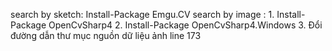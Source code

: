 search by sketch: Install-Package Emgu.CV
search by image : 
    1. Install-Package OpenCvSharp4 
    2. Install-Package OpenCvSharp4.Windows
    3. Đổi đường dẫn thư mục nguồn dữ liệu ảnh line 173